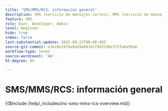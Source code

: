 ```yaml
---
title: 'SMS/MMS/RCS: información general'
description: SMS (servicio de mensajes cortos), MMS (servicio de mensajería multimedia) y RCS (servicios de comunicación enriquecidos) son canales de mensajería móvil que permiten llegar a los usuarios directamente en su número de teléfono, sin necesidad de una aplicación o conexión a Internet (SMS/MMS)
feature: SMS
role: User, Developer, Admin
level: Beginner
hide: true
index: false
last-substantial-update: 2025-08-22T00:00:00Z
source-git-commit: e3bc8e24f6a8a59a84341f9d31d0e372fa6e99ab
workflow-type: tm+mt
source-wordcount: '44'
ht-degree: 0%

---
```



# SMS/MMS/RCS: información general

{{$include /help/_includes/inc-sms-mms-rcs-overview.md}}
